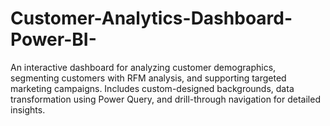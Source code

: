 # Customer-Analytics-Dashboard-Power-BI-
An interactive dashboard for analyzing customer demographics, segmenting customers with RFM analysis, and supporting targeted marketing campaigns. Includes custom-designed backgrounds, data transformation using Power Query, and drill-through navigation for detailed insights.
